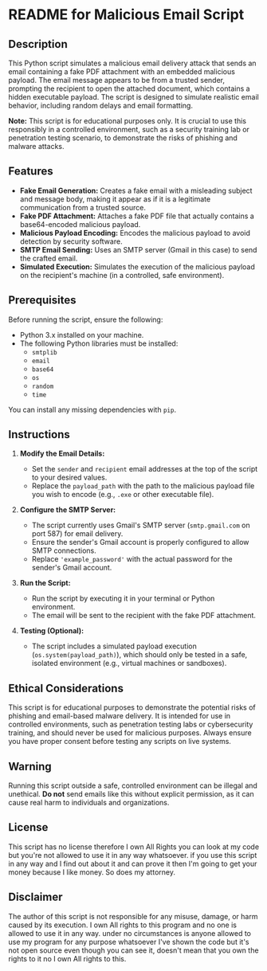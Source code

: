 
# README for Malicious Email Script

## Description
This Python script simulates a malicious email delivery attack that sends an email containing a fake PDF attachment with an embedded malicious payload. The email message appears to be from a trusted sender, prompting the recipient to open the attached document, which contains a hidden executable payload. The script is designed to simulate realistic email behavior, including random delays and email formatting.

**Note:** This script is for educational purposes only. It is crucial to use this responsibly in a controlled environment, such as a security training lab or penetration testing scenario, to demonstrate the risks of phishing and malware attacks.

## Features
- **Fake Email Generation:** Creates a fake email with a misleading subject and message body, making it appear as if it is a legitimate communication from a trusted source.
- **Fake PDF Attachment:** Attaches a fake PDF file that actually contains a base64-encoded malicious payload.
- **Malicious Payload Encoding:** Encodes the malicious payload to avoid detection by security software.
- **SMTP Email Sending:** Uses an SMTP server (Gmail in this case) to send the crafted email.
- **Simulated Execution:** Simulates the execution of the malicious payload on the recipient's machine (in a controlled, safe environment).

## Prerequisites
Before running the script, ensure the following:
- Python 3.x installed on your machine.
- The following Python libraries must be installed:
  - `smtplib`
  - `email`
  - `base64`
  - `os`
  - `random`
  - `time`
  
You can install any missing dependencies with `pip`.

## Instructions

1. **Modify the Email Details:**
   - Set the `sender` and `recipient` email addresses at the top of the script to your desired values.
   - Replace the `payload_path` with the path to the malicious payload file you wish to encode (e.g., `.exe` or other executable file).
   
2. **Configure the SMTP Server:**
   - The script currently uses Gmail's SMTP server (`smtp.gmail.com` on port 587) for email delivery.
   - Ensure the sender's Gmail account is properly configured to allow SMTP connections.
   - Replace `'example_password'` with the actual password for the sender's Gmail account.

3. **Run the Script:**
   - Run the script by executing it in your terminal or Python environment.
   - The email will be sent to the recipient with the fake PDF attachment.

4. **Testing (Optional):**
   - The script includes a simulated payload execution (`os.system(payload_path)`), which should only be tested in a safe, isolated environment (e.g., virtual machines or sandboxes).

## Ethical Considerations
This script is for educational purposes to demonstrate the potential risks of phishing and email-based malware delivery. It is intended for use in controlled environments, such as penetration testing labs or cybersecurity training, and should never be used for malicious purposes. Always ensure you have proper consent before testing any scripts on live systems.

## Warning
Running this script outside a safe, controlled environment can be illegal and unethical. **Do not** send emails like this without explicit permission, as it can cause real harm to individuals and organizations.

## License
This script has no license therefore I own All Rights you can look at my code but you're not allowed to use it in any way whatsoever. if you use this script in any way and I find out about it and can prove it then I'm going to get your money because I like money. So does my attorney.

## Disclaimer
The author of this script is not responsible for any misuse, damage, or harm caused by its execution. I own All rights to this program and no one is allowed to use it in any way. under no circumstances is anyone allowed to use my program for any purpose whatsoever I've shown the code but it's not open source even though you can see it, doesn't mean that you own the rights to it no I own All rights to this.
